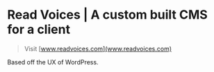 # Read Voices | A custom built CMS for a client

> Visit [www.readvoices.com](www.readvoices.com)

Based off the UX of WordPress.
